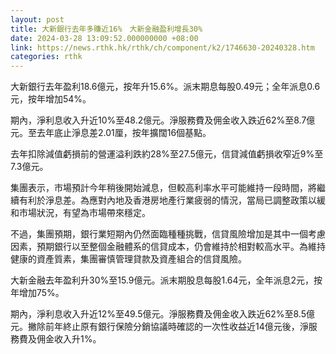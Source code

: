 ```yaml
---
layout: post
title: 大新銀行去年多賺近16%　大新金融盈利增長30%
date: 2024-03-28 13:09:52.000000000 +08:00
link: https://news.rthk.hk/rthk/ch/component/k2/1746630-20240328.htm
categories: rthk
---
```


大新銀行去年盈利18.6億元，按年升15.6%。派末期息每股0.49元；全年派息0.6元，按年增加54%。

期內，淨利息收入升近10%至48.2億元。淨服務費及佣金收入跌近62%至8.7億元。至去年底止淨息差2.01厘，按年擴闊16個基點。

去年扣除減值虧損前的營運溢利跌約28%至27.5億元，信貸減值虧損收窄近9%至7.3億元。

集團表示，市場預計今年稍後開始減息，但較高利率水平可能維持一段時間，將繼續有利於淨息差。為應對內地及香港房地產行業疲弱的情況，當局已調整政策以緩和市場狀況，有望為市場帶來穩定。

不過，集團預期，銀行業短期內仍然面臨種種挑戰，信貸風險增加是其中一個考慮因素，預期銀行以至整個金融體系的信貸成本，仍會維持於相對較高水平。為維持健康的資產質素，集團審慎管理貸款及資產組合的信貸風險。

大新金融去年盈利升30%至15.9億元。派末期股息每股1.64元，全年派息2元，按年增加75%。

期內，淨利息收入升近12%至49.5億元。淨服務費及佣金收入跌近62%至8.5億元。撇除前年終止原有銀行保險分銷協議時確認的一次性收益近14億元後，淨服務費及佣金收入升1%。

